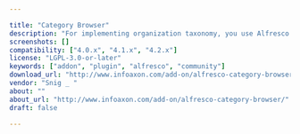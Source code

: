 ```yaml
---

title: "Category Browser"
description: "For implementing organization taxonomy, you use Alfresco Categories, and Content Items such as Documents, Wikis, Blogs, Links etc can be categorized. However, for finding out content items for a category is a tedious job, you have to use the Share Advanced Search for this. Alternatively, you have to use the Repository Browser. Also, there is no easy way to search for content items only by category names. This Add On provides a dedicated page in Share application where you can browse through all the available categories and see corresponding content items under each category. You can also filter which content items you want to see, for example Documents, Wikis, Blogs, Links etc."
screenshots: []
compatibility: ["4.0.x", "4.1.x", "4.2.x"]
license: "LGPL-3.0-or-later"
keywords: ["addon", "plugin", "alfresco", "community"]
download_url: "http://www.infoaxon.com/add-on/alfresco-category-browser/"
vendor: "Snig _ ‌"
about: ""
about_url: "http://www.infoaxon.com/add-on/alfresco-category-browser/"
draft: false

---
```

